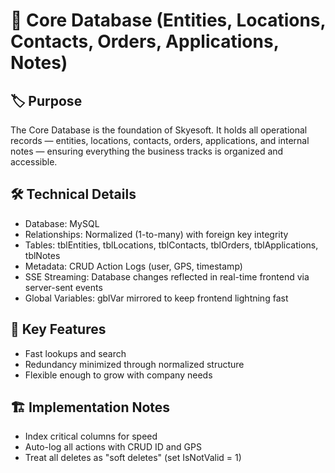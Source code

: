 # 📂 Core Database (Entities, Locations, Contacts, Orders, Applications, Notes)

## 🏷️ Purpose
The Core Database is the foundation of Skyesoft. It holds all operational records — entities, locations, contacts, orders, applications, and internal notes — ensuring everything the business tracks is organized and accessible.

## 🛠️ Technical Details
- Database: MySQL
- Relationships: Normalized (1-to-many) with foreign key integrity
- Tables: tblEntities, tblLocations, tblContacts, tblOrders, tblApplications, tblNotes
- Metadata: CRUD Action Logs (user, GPS, timestamp)
- SSE Streaming: Database changes reflected in real-time frontend via server-sent events
- Global Variables: gblVar mirrored to keep frontend lightning fast

## 🎯 Key Features
- Fast lookups and search
- Redundancy minimized through normalized structure
- Flexible enough to grow with company needs

## 🏗️ Implementation Notes
- Index critical columns for speed
- Auto-log all actions with CRUD ID and GPS
- Treat all deletes as "soft deletes" (set IsNotValid = 1)